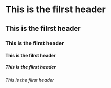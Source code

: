 # This is the filrst header
## This is the filrst header
### This is the filrst header
#### This is the filrst header
##### This is the filrst header
###### This is the filrst header
